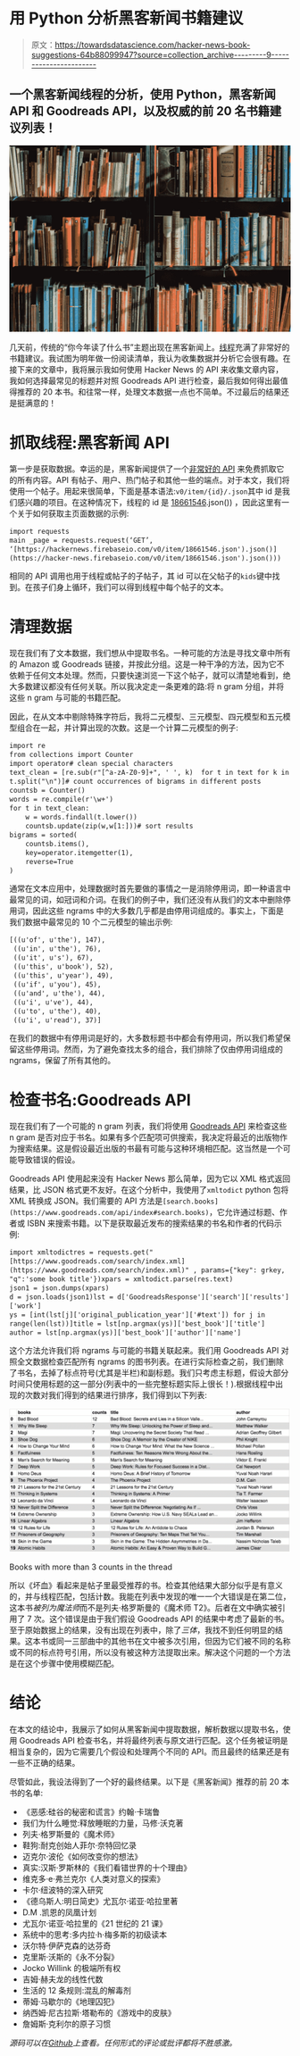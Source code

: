 # 用 Python 分析黑客新闻书籍建议

> 原文：<https://towardsdatascience.com/hacker-news-book-suggestions-64b88099947?source=collection_archive---------9----------------------->

## 一个黑客新闻线程的分析，使用 Python，黑客新闻 API 和 Goodreads API，以及权威的前 20 名书籍建议列表！

![](img/354cf4c6a4588e6e43afe47ae2348300.png)

几天前，传统的“你今年读了什么书”主题出现在黑客新闻上。[线程](https://news.ycombinator.com/item?id=18661546)充满了非常好的书籍建议。我试图为明年做一份阅读清单，我认为收集数据并分析它会很有趣。在接下来的文章中，我将展示我如何使用 Hacker News 的 API 来收集文章内容，我如何选择最常见的标题并对照 Goodreads API 进行检查，最后我如何得出最值得推荐的 20 本书。和往常一样，处理文本数据一点也不简单。不过最后的结果还是挺满意的！

# 抓取线程:黑客新闻 API

第一步是获取数据。幸运的是，黑客新闻提供了一个[非常好的 API](https://github.com/HackerNews/API) 来免费抓取它的所有内容。API 有帖子、用户、热门帖子和其他一些的端点。对于本文，我们将使用一个帖子。用起来很简单，下面是基本语法:`v0/item/{id}/.json`其中 id 是我们感兴趣的项目。在这种情况下，线程的 id 是 [18661546](https://hacker-news.firebaseio.com/v0/item/18661546.json').json()) ，因此这里有一个关于如何获取主页面数据的示例:

```
import requests 
main _page = requests.request(‘GET’, ‘[https://hackernews.firebaseio.com/v0/item/18661546.json').json()](https://hacker-news.firebaseio.com/v0/item/18661546.json').json()))
```

相同的 API 调用也用于线程或帖子的子帖子，其 id 可以在父帖子的`kids`键中找到。在孩子们身上循环，我们可以得到线程中每个帖子的文本。

# 清理数据

现在我们有了文本数据，我们想从中提取书名。一种可能的方法是寻找文章中所有的 Amazon 或 Goodreads 链接，并按此分组。这是一种干净的方法，因为它不依赖于任何文本处理。然而，只要快速浏览一下这个帖子，就可以清楚地看到，绝大多数建议都没有任何关联。所以我决定走一条更难的路:将 n gram 分组，并将这些 n gram 与可能的书籍匹配。

因此，在从文本中剔除特殊字符后，我将二元模型、三元模型、四元模型和五元模型组合在一起，并计算出现的次数。这是一个计算二元模型的例子:

```
import re
from collections import Counter
import operator# clean special characters
text_clean = [re.sub(r"[^a-zA-Z0-9]+", ' ', k)  for t in text for k in t.split("\n")]# count occurrences of bigrams in different posts
countsb = Counter()
words = re.compile(r'\w+')
for t in text_clean:
    w = words.findall(t.lower())
    countsb.update(zip(w,w[1:]))# sort results
bigrams = sorted(
    countsb.items(),
    key=operator.itemgetter(1),
    reverse=True
)
```

通常在文本应用中，处理数据时首先要做的事情之一是消除停用词，即一种语言中最常见的词，如冠词和介词。在我们的例子中，我们还没有从我们的文本中删除停用词，因此这些 ngrams 中的大多数几乎都是由停用词组成的。事实上，下面是我们数据中最常见的 10 个二元模型的输出示例:

```
[((u'of', u'the'), 147),
 ((u'in', u'the'), 76),
 ((u'it', u's'), 67),
 ((u'this', u'book'), 52),
 ((u'this', u'year'), 49),
 ((u'if', u'you'), 45),
 ((u'and', u'the'), 44),
 ((u'i', u've'), 44),
 ((u'to', u'the'), 40),
 ((u'i', u'read'), 37)]
```

在我们的数据中有停用词是好的，大多数标题书中都会有停用词，所以我们希望保留这些停用词。然而，为了避免查找太多的组合，我们排除了仅由停用词组成的 ngrams，保留了所有其他的。

# 检查书名:Goodreads API

现在我们有了一个可能的 n gram 列表，我们将使用 [Goodreads API](https://www.goodreads.com/api) 来检查这些 n gram 是否对应于书名。如果有多个匹配项可供搜索，我决定将最近的出版物作为搜索结果。这是假设最近出版的书最有可能与这种环境相匹配。这当然是一个可能导致错误的假设。

Goodreads API 使用起来没有 Hacker News 那么简单，因为它以 XML 格式返回结果，比 JSON 格式更不友好。在这个分析中，我使用了`xmltodict` python 包将 XML 转换成 JSON。我们需要的 API 方法是`[search.books](https://www.goodreads.com/api/index#search.books)`，它允许通过标题、作者或 ISBN 来搜索书籍。以下是获取最近发布的搜索结果的书名和作者的代码示例:

```
import xmltodictres = requests.get("[https://www.goodreads.com/search/index.xml](https://www.goodreads.com/search/index.xml)" , params={"key": grkey, "q":'some book title'})xpars = xmltodict.parse(res.text)
json1 = json.dumps(xpars)
d = json.loads(json1)lst = d['GoodreadsResponse']['search']['results']['work']
ys = [int(lst[j]['original_publication_year']['#text']) for j in range(len(lst))]title = lst[np.argmax(ys)]['best_book']['title']
author = lst[np.argmax(ys)]['best_book']['author']['name']
```

这个方法允许我们将 ngrams 与可能的书籍关联起来。我们用 Goodreads API 对照全文数据检查匹配所有 ngrams 的图书列表。在进行实际检查之前，我们删除了书名，去掉了标点符号(尤其是半栏)和副标题。我们只考虑主标题，假设大部分时间只使用标题的这一部分(列表中的一些完整标题实际上很长！).根据线程中出现的次数对我们得到的结果进行排序，我们得到以下列表:

![](img/7129fb11df16dabebd4c049354310d3b.png)

Books with more than 3 counts in the thread

所以《坏血》看起来是帖子里最受推荐的书。检查其他结果大部分似乎是有意义的，并与线程匹配，包括计数。我能在列表中发现的唯一一个大错误是在第二位，这本书*被列为魔法师*而不是列夫·格罗斯曼的《魔术师 T2》。后者在文中确实被引用了 7 次。这个错误是由于我们假设 Goodreads API 的结果中考虑了最新的书。至于原始数据上的结果，没有出现在列表中，除了*三体*，我找不到任何明显的结果。这本书或同一三部曲中的其他书在文中被多次引用，但因为它们被不同的名称或不同的标点符号引用，所以没有被这种方法提取出来。解决这个问题的一个方法是在这个步骤中使用模糊匹配。

# 结论

在本文的结论中，我展示了如何从黑客新闻中提取数据，解析数据以提取书名，使用 Goodreads API 检查书名，并将最终列表与原文进行匹配。这个任务被证明是相当复杂的，因为它需要几个假设和处理两个不同的 API。而且最终的结果还是有一些不正确的结果。

尽管如此，我设法得到了一个好的最终结果。以下是《黑客新闻》推荐的前 20 本书的名单:

*   《恶感:硅谷的秘密和谎言》约翰·卡瑞鲁
*   我们为什么睡觉:释放睡眠的力量，马修·沃克著
*   列夫·格罗斯曼的《魔术师》
*   鞋狗:耐克创始人菲尔·奈特回忆录
*   迈克尔·波伦《如何改变你的想法》
*   真实:汉斯·罗斯林的《我们看错世界的十个理由》
*   维克多·e·弗兰克尔《人类对意义的探索》
*   卡尔·纽波特的深入研究
*   《德乌斯人:明日简史》尤瓦尔·诺亚·哈拉里著
*   D.M .凯恩的凤凰计划
*   尤瓦尔·诺亚·哈拉里的《21 世纪的 21 课》
*   系统中的思考:多内拉·h·梅多斯的初级读本
*   沃尔特·伊萨克森的达芬奇
*   克里斯·沃斯的《永不分裂》
*   Jocko Willink 的极端所有权
*   吉姆·赫夫龙的线性代数
*   生活的 12 条规则:混乱的解毒剂
*   蒂姆·马歇尔的《地理囚犯》
*   纳西姆·尼古拉斯·塔勒布的《游戏中的皮肤》
*   詹姆斯·克利尔的原子习惯

*源码可以在*[*Github*](https://github.com/AlessandroMozzato/hn_books)*上查看。任何形式的评论或批评都将不胜感激。*
